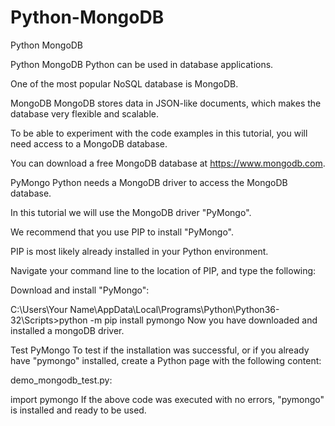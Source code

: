 # Python-MongoDB
Python MongoDB


Python MongoDB
Python can be used in database applications.

One of the most popular NoSQL database is MongoDB.

MongoDB
MongoDB stores data in JSON-like documents, which makes the database very flexible and scalable.

To be able to experiment with the code examples in this tutorial, you will need access to a MongoDB database.

You can download a free MongoDB database at https://www.mongodb.com.

PyMongo
Python needs a MongoDB driver to access the MongoDB database.

In this tutorial we will use the MongoDB driver "PyMongo".

We recommend that you use PIP to install "PyMongo".

PIP is most likely already installed in your Python environment.

Navigate your command line to the location of PIP, and type the following:

Download and install "PyMongo":

C:\Users\Your Name\AppData\Local\Programs\Python\Python36-32\Scripts>python -m pip install pymongo
Now you have downloaded and installed a mongoDB driver.

Test PyMongo
To test if the installation was successful, or if you already have "pymongo" installed, create a Python page with the following content:

demo_mongodb_test.py:

import pymongo
If the above code was executed with no errors, "pymongo" is installed and ready to be used.

